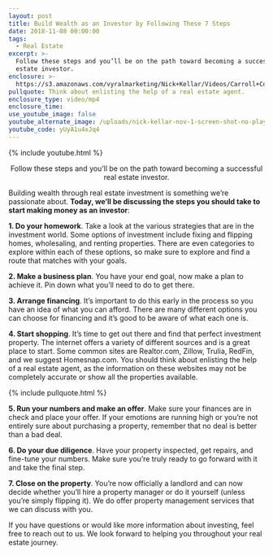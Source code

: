 ```yaml
---
layout: post
title: Build Wealth as an Investor by Following These 7 Steps
date: 2018-11-08 00:00:00
tags:
  - Real Estate
excerpt: >-
  Follow these steps and you’ll be on the path toward becoming a successful real
  estate investor.
enclosure: >-
  https://s3.amazonaws.com/vyralmarketing/Nick+Kellar/Videos/Carroll+County+Real+Estate+-+Build+Wealth+as+an+Investor+by+Following+These+7+Steps.mp4
pullquote: Think about enlisting the help of a real estate agent.
enclosure_type: video/mp4
enclosure_time:
use_youtube_image: false
youtube_alternate_image: /uploads/nick-kellar-nov-1-screen-shot-no-play.jpg
youtube_code: yUyA1u4xJq4
---
```


{% include youtube.html %}

<center>Follow these steps and you’ll be on the path toward becoming a successful real estate investor.</center>

Building wealth through real estate investment is something we’re passionate about. **Today, we’ll be discussing the steps you should take to start making money as an investor**:

**1. Do your homework**. Take a look at the various strategies that are in the investment world. Some options of investment include fixing and flipping homes, wholesaling, and renting properties. There are even categories to explore within each of these options, so make sure to explore and find a route that matches with your goals.

**2. Make a business plan**. You have your end goal, now make a plan to achieve it. Pin down what you’ll need to do to get there.

**3. Arrange financing**. It’s important to do this early in the process so you have an idea of what you can afford. There are many different options you can choose for financing and it’s good to be aware of what each one is.

**4. Start shopping**. It’s time to get out there and find that perfect investment property. The internet offers a variety of different sources and is a great place to start. Some common sites are Realtor.com, Zillow, Trulia, RedFin, and we suggest Homesnap.com. You should think about enlisting the help of a real estate agent, as the information on these websites may not be completely accurate or show all the properties available.

{% include pullquote.html %}

**5. Run your numbers and make an offer**. Make sure your finances are in check and place your offer. If your emotions are running high or you’re not entirely sure about purchasing a property, remember that no deal is better than a bad deal.

**6. Do your due diligence**. Have your property inspected, get repairs, and fine-tune your numbers. Make sure you’re truly ready to go forward with it and take the final step.

**7. Close on the property**. You’re now officially a landlord and can now decide whether you’ll hire a property manager or do it yourself (unless you’re simply flipping it). We do offer property management services that we can discuss with you.

If you have questions or would like more information about investing, feel free to reach out to us. We look forward to helping you throughout your real estate journey.